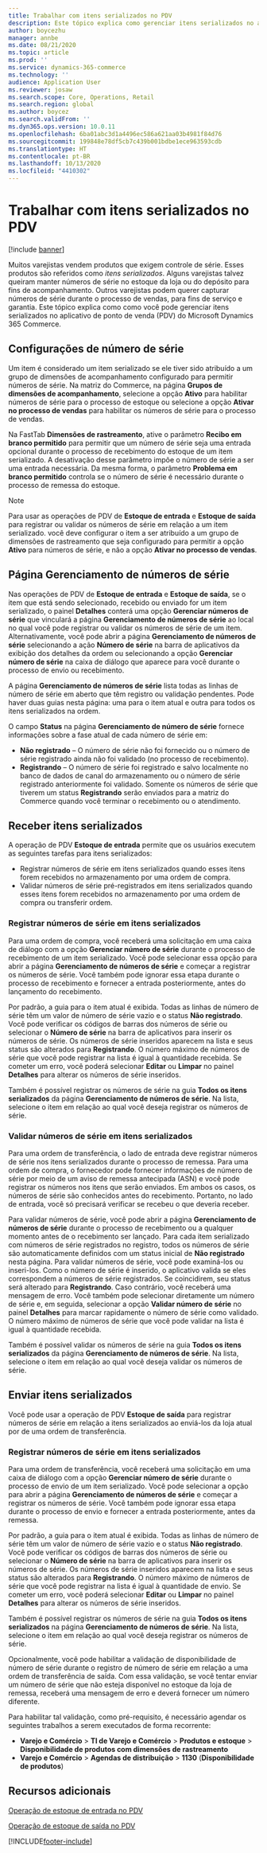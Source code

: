 ```yaml
---
title: Trabalhar com itens serializados no PDV
description: Este tópico explica como gerenciar itens serializados no aplicativo de ponto de venda (PDV).
author: boycezhu
manager: annbe
ms.date: 08/21/2020
ms.topic: article
ms.prod: ''
ms.service: dynamics-365-commerce
ms.technology: ''
audience: Application User
ms.reviewer: josaw
ms.search.scope: Core, Operations, Retail
ms.search.region: global
ms.author: boycez
ms.search.validFrom: ''
ms.dyn365.ops.version: 10.0.11
ms.openlocfilehash: 6ba01abc3d1a4496ec586a621aa03b4981f84d76
ms.sourcegitcommit: 199848e78df5cb7c439b001bdbe1ece963593cdb
ms.translationtype: HT
ms.contentlocale: pt-BR
ms.lasthandoff: 10/13/2020
ms.locfileid: "4410302"
---
```

# <a name="work-with-serialized-items-in-the-pos"></a>Trabalhar com itens serializados no PDV

[!include [banner](includes/banner.md)]

Muitos varejistas vendem produtos que exigem controle de série. Esses produtos são referidos como *itens serializados*. Alguns varejistas talvez queiram manter números de série no estoque da loja ou do depósito para fins de acompanhamento. Outros varejistas podem querer capturar números de série durante o processo de vendas, para fins de serviço e garantia. Este tópico explica como como você pode gerenciar itens serializados no aplicativo de ponto de venda (PDV) do Microsoft Dynamics 365 Commerce.

## <a name="serial-number-configurations"></a>Configurações de número de série

Um item é considerado um item serializado se ele tiver sido atribuído a um grupo de dimensões de acompanhamento configurado para permitir números de série. Na matriz do Commerce, na página **Grupos de dimensões de acompanhamento**, selecione a opção **Ativo** para habilitar números de série para o processo de estoque ou selecione a opção **Ativar no processo de vendas** para habilitar os números de série para o processo de vendas.

Na FastTab **Dimensões de rastreamento**, ative o parâmetro **Recibo em branco permitido** para permitir que um número de série seja uma entrada opcional durante o processo de recebimento do estoque de um item serializado. A desativação desse parâmetro impõe o número de série a ser uma entrada necessária. Da mesma forma, o parâmetro **Problema em branco permitido** controla se o número de série é necessário durante o processo de remessa do estoque.

> [!NOTE]
> Para usar as operações de PDV de **Estoque de entrada** e **Estoque de saída** para registrar ou validar os números de série em relação a um item serializado. você deve configurar o item a ser atribuído a um grupo de dimensões de rastreamento que seja configurado para permitir a opção **Ativo** para números de série, e não a opção **Ativar no processo de vendas**.

## <a name="serial-number-management-page"></a>Página Gerenciamento de números de série

Nas operações de PDV de **Estoque de entrada** e **Estoque de saída**, se o item que está sendo selecionado, recebido ou enviado for um item serializado, o painel **Detalhes** conterá uma opção **Gerenciar números de série** que vinculará a página **Gerenciamento de números de série** ao local no qual você pode registrar ou validar os números de série de um item. Alternativamente, você pode abrir a página **Gerenciamento de números de série** selecionando a ação **Número de série** na barra de aplicativos da exibição dos detalhes da ordem ou selecionando a opção **Gerenciar número de série** na caixa de diálogo que aparece para você durante o processo de envio ou recebimento. 

A página **Gerenciamento de números de série** lista todas as linhas de número de série em aberto que têm registro ou validação pendentes. Pode haver duas guias nesta página: uma para o item atual e outra para todos os itens serializados na ordem.

O campo **Status** na página **Gerenciamento de número de série** fornece informações sobre a fase atual de cada número de série em:

- **Não registrado** – O número de série não foi fornecido ou o número de série registrado ainda não foi validado (no processo de recebimento).
- **Registrando** – O número de série foi registrado e salvo localmente no banco de dados de canal do armazenamento ou o número de série registrado anteriormente foi validado. Somente os números de série que tiverem um status **Registrando** serão enviados para a matriz do Commerce quando você terminar o recebimento ou o atendimento.

## <a name="receive-serialized-items"></a>Receber itens serializados

A operação de PDV **Estoque de entrada** permite que os usuários executem as seguintes tarefas para itens serializados:

- Registrar números de série em itens serializados quando esses itens forem recebidos no armazenamento por uma ordem de compra.
- Validar números de série pré-registrados em itens serializados quando esses itens forem recebidos no armazenamento por uma ordem de compra ou transferir ordem.

### <a name="register-serial-numbers-against-serialized-items"></a>Registrar números de série em itens serializados

Para uma ordem de compra, você receberá uma solicitação em uma caixa de diálogo com a opção **Gerenciar número de série** durante o processo de recebimento de um item serializado. Você pode selecionar essa opção para abrir a página **Gerenciamento de números de série** e começar a registrar os números de série. Você também pode ignorar essa etapa durante o processo de recebimento e fornecer a entrada posteriormente, antes do lançamento do recebimento.

Por padrão, a guia para o item atual é exibida. Todas as linhas de número de série têm um valor de número de série vazio e o status **Não registrado**. Você pode verificar os códigos de barras dos números de série ou selecionar o **Número de série** na barra de aplicativos para inserir os números de série. Os números de série inseridos aparecem na lista e seus status são alterados para **Registrando**. O número máximo de números de série que você pode registrar na lista é igual à quantidade recebida. Se cometer um erro, você poderá selecionar **Editar** ou **Limpar** no painel **Detalhes** para alterar os números de série inseridos.

Também é possível registrar os números de série na guia **Todos os itens serializados** da página **Gerenciamento de números de série**. Na lista, selecione o item em relação ao qual você deseja registrar os números de série.

### <a name="validate-serial-numbers-on-serialized-items"></a>Validar números de série em itens serializados

Para uma ordem de transferência, o lado de entrada deve registrar números de série nos itens serializados durante o processo de remessa. Para uma ordem de compra, o fornecedor pode fornecer informações de número de série por meio de um aviso de remessa antecipada (ASN) e você pode registrar os números nos itens que serão enviados. Em ambos os casos, os números de série são conhecidos antes do recebimento. Portanto, no lado de entrada, você só precisará verificar se recebeu o que deveria receber.

Para validar números de série, você pode abrir a página **Gerenciamento de números de série** durante o processo de recebimento ou a qualquer momento antes de o recebimento ser lançado. Para cada item serializado com números de série registrados no registro, todos os números de série são automaticamente definidos com um status inicial de **Não registrado** nesta página. Para validar números de série, você pode examiná-los ou inseri-los. Como o número de série é inserido, o aplicativo valida se eles correspondem a números de série registrados. Se coincidirem, seu status será alterado para **Registrando**. Caso contrário, você receberá uma mensagem de erro. Você também pode selecionar diretamente um número de série e, em seguida, selecionar a opção **Validar número de série** no painel **Detalhes** para marcar rapidamente o número de série como validado. O número máximo de números de série que você pode validar na lista é igual à quantidade recebida.

Também é possível validar os números de série na guia **Todos os itens serializados** da página **Gerenciamento de números de série**. Na lista, selecione o item em relação ao qual você deseja validar os números de série.

## <a name="ship-serialized-items"></a>Enviar itens serializados

Você pode usar a operação de PDV **Estoque de saída** para registrar números de série em relação a itens serializados ao enviá-los da loja atual por de uma ordem de transferência.

### <a name="register-serial-numbers-against-serialized-items"></a>Registrar números de série em itens serializados

Para uma ordem de transferência, você receberá uma solicitação em uma caixa de diálogo com a opção **Gerenciar número de série** durante o processo de envio de um item serializado. Você pode selecionar a opção para abrir a página **Gerenciamento de números de série** e começar a registrar os números de série. Você também pode ignorar essa etapa durante o processo de envio e fornecer a entrada posteriormente, antes da remessa.

Por padrão, a guia para o item atual é exibida. Todas as linhas de número de série têm um valor de número de série vazio e o status **Não registrado**. Você pode verificar os códigos de barras dos números de série ou selecionar o **Número de série** na barra de aplicativos para inserir os números de série. Os números de série inseridos aparecem na lista e seus status são alterados para **Registrando**. O número máximo de números de série que você pode registrar na lista é igual à quantidade de envio. Se cometer um erro, você poderá selecionar **Editar** ou **Limpar** no painel **Detalhes** para alterar os números de série inseridos.

Também é possível registrar os números de série na guia **Todos os itens serializados** na página **Gerenciamento de números de série**. Na lista, selecione o item em relação ao qual você deseja registrar os números de série.

Opcionalmente, você pode habilitar a validação de disponibilidade de número de série durante o registro de número de série em relação a uma ordem de transferência de saída. Com essa validação, se você tentar enviar um número de série que não esteja disponível no estoque da loja de remessa, receberá uma mensagem de erro e deverá fornecer um número diferente.

Para habilitar tal validação, como pré-requisito, é necessário agendar os seguintes trabalhos a serem executados de forma recorrente:

- **Varejo e Comércio** > **TI de Varejo e Comércio** > **Produtos e estoque** > **Disponibilidade de produtos com dimensões de rastreamento**
- **Varejo e Comércio** > **Agendas de distribuição** > **1130** (**Disponibilidade de produtos**)

## <a name="additional-resources"></a>Recursos adicionais

[Operação de estoque de entrada no PDV](https://docs.microsoft.com/dynamics365/commerce/pos-inbound-inventory-operation)

[Operação de estoque de saída no PDV](https://docs.microsoft.com/dynamics365/commerce/pos-outbound-inventory-operation)


[!INCLUDE[footer-include](../includes/footer-banner.md)]